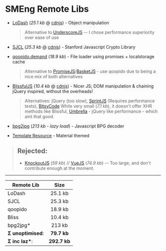 # SMEng Remote Libs

- [LoDash](https://github.com/lodash/lodash/) (_25.1 kb_ @ [cdnjs](https://cdnjs.cloudflare.com/ajax/libs/lodash.js/4.17.4/lodash.min.js)) - Object manipulation
     > Alternative to [UnderscoreJS](https://github.com/jashkenas/underscore) -- I chose performance superiority over ease of use 

- [SJCL](https://github.com/bitwiseshiftleft/sjcl) (_25.3 kb_ @ [cdnjs](https://cdnjs.cloudflare.com/ajax/libs/sjcl/1.0.6/sjcl.min.js)) - Stanford Javascript Crypto Library

- [qoopido.demand](https://github.com/dlueth/qoopido.demand) (_18.9 kb_) - File loader using promises + localstorage cache
     > Alternative to [PromiseJS](https://www.promisejs.org/)/[BasketJS](https://addyosmani.com/basket.js/) - use qoopido due to being a nice mix of both alternatives
     
- [BlissfulJS](https://github.com/leaverou/bliss/) (_10.4 kb_ @ [cdnjs](https://cdnjs.cloudflare.com/ajax/libs/blissfuljs/1.0.4/bliss.min.js)) - Nicer JS; DOM manipulation & chaining jQuery inspired, without the overheads!
     > Alternatives: jQuery (too slow), [SprintJS](https://github.com/bendc/sprint) (Requires performance tests), [BitsyCode](https://www.bitsycode.com/) While very small (_7.1 kb_), it doesn't offer XHR methods like Blissful, [Umbrella](https://github.com/franciscop/umbrella) - jQuery like performance - which aint that good.

- [bpg2jpg](https://cdn.rawgit.com/flaki/bpg2jpg/master/bpg2jpg-noasm.js) (_213 kb - lazy load_) - Javascript BPG decoder

- [Template Resource](http://foundation.zurb.com/building-blocks/) - Material themed

> ## Rejected:
> - [KnockoutJS](http://knockoutjs.com/index.html) (_59 kb_) // [VueJS](https://github.com/vuejs/vue) (_74.9 kb_) -- Too large, and don't contribute enough at the moment.

- - -

| Remote Lib | Size  |
| -------- |:----:|
| LoDash| 25.1 kb|
| SJCL| 25.3 kb |
| qoopido| 18.9 kb |
| Bliss| 10.4 kb|
| bpg2jpg\*| 213 kb|
| **Σ unoptimised**:| **79.7 kb** |
| **Σ inc laz\***:| **292.7 kb** |



